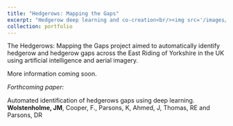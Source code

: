 ```yaml
---
title: "Hedgerows: Mapping the Gaps"
excerpt: "Hedgerow deep learning and co-creation<br/><img src='/images/hedgerows/hedgerow_front.jpg'>"
collection: portfolio
---
```


The Hedgerows: Mapping the Gaps project aimed to automatically identify hedgerow and hedgerow gaps across the East Riding of Yorkshire in the UK  using artificial intelligence and aerial imagery.

More information coming soon.

*Forthcoming paper:*

Automated identification of hedgerows gaps using deep learning. **Wolstenholme, JM**, Cooper, F., Parsons, K, Ahmed, J, Thomas, RE and Parsons, DR

